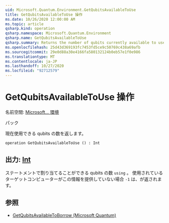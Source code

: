```yaml
---
uid: Microsoft.Quantum.Environment.GetQubitsAvailableToUse
title: GetQubitsAvailableToUse 操作
ms.date: 10/26/2020 12:00:00 AM
ms.topic: article
qsharp.kind: operation
qsharp.namespace: Microsoft.Quantum.Environment
qsharp.name: GetQubitsAvailableToUse
qsharp.summary: Returns the number of qubits currently available to use.
ms.openlocfilehash: 25d43d369193fc7453fd5ce9c50769c438a69afb
ms.sourcegitcommit: 29e0d88a30e4166fa580132124b0eb57e1f0e986
ms.translationtype: MT
ms.contentlocale: ja-JP
ms.lasthandoff: 10/27/2020
ms.locfileid: "92712579"
---
```

# <a name="getqubitsavailabletouse-operation"></a>GetQubitsAvailableToUse 操作

名前空間: [Microsoft... 環境](xref:Microsoft.Quantum.Environment)

パック [](https://nuget.org/packages/)


現在使用できる qubits の数を返します。

```qsharp
operation GetQubitsAvailableToUse () : Int
```


## <a name="output--int"></a>出力: [Int](xref:microsoft.quantum.lang-ref.int)

ステートメントで割り当てることができる qubits の数 `using` 。
使用されているターゲットコンピューターがこの情報を提供していない場合 `-1` は、が返されます。

## <a name="see-also"></a>参照

- [GetQubitsAvailableToBorrow (Microsoft Quantum)](xref:Microsoft.Quantum.Environment.GetQubitsAvailableToBorrow)